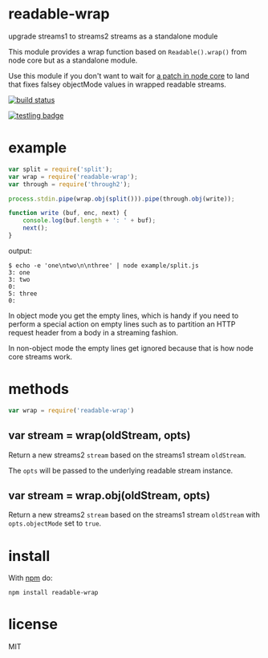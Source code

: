 # readable-wrap

upgrade streams1 to streams2 streams as a standalone module

This module provides a wrap function based on `Readable().wrap()` from node core
but as a standalone module.

Use this module if you don't want to wait for
[a patch in node core](https://github.com/joyent/node/pull/7758)
to land that fixes falsey objectMode values in wrapped readable streams.

[![build status](https://secure.travis-ci.org/substack/readable-wrap.png)](//travis-ci.org/substack/readable-wrap)

[![testling badge](https://ci.testling.com/substack/readable-wrap.png)](https://ci.testling.com/substack/readable-wrap)

# example

``` js
var split = require('split');
var wrap = require('readable-wrap');
var through = require('through2');

process.stdin.pipe(wrap.obj(split())).pipe(through.obj(write));

function write (buf, enc, next) {
    console.log(buf.length + ': ' + buf);
    next();
}
```

output:

```
$ echo -e 'one\ntwo\n\nthree' | node example/split.js 
3: one
3: two
0: 
5: three
0: 
```

In object mode you get the empty lines, which is handy if you need to perform a
special action on empty lines such as to partition an HTTP request header from a
body in a streaming fashion.

In non-object mode the empty lines get ignored because that is how node core
streams work.

# methods

``` js
var wrap = require('readable-wrap')
```

## var stream = wrap(oldStream, opts)

Return a new streams2 `stream` based on the streams1 stream `oldStream`.

The `opts` will be passed to the underlying readable stream instance.

## var stream = wrap.obj(oldStream, opts)

Return a new streams2 `stream` based on the streams1 stream `oldStream` with
`opts.objectMode` set to `true`.

# install

With [npm](https://npmjs.org) do:

```
npm install readable-wrap
```

# license

MIT
